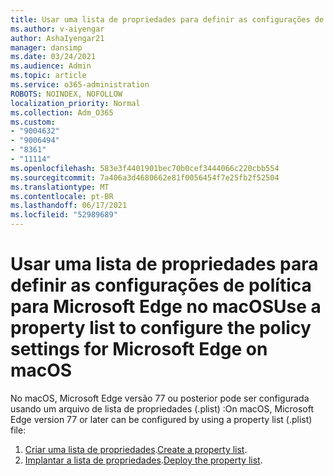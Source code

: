 ```yaml
---
title: Usar uma lista de propriedades para definir as configurações de política para Microsoft Edge no macOS
ms.author: v-aiyengar
author: AshaIyengar21
manager: dansimp
ms.date: 03/24/2021
ms.audience: Admin
ms.topic: article
ms.service: o365-administration
ROBOTS: NOINDEX, NOFOLLOW
localization_priority: Normal
ms.collection: Adm_O365
ms.custom:
- "9004632"
- "9006494"
- "8361"
- "11114"
ms.openlocfilehash: 583e3f4401901bec70b0cef3444066c220cbb554
ms.sourcegitcommit: 7a406a3d4680662e81f0056454f7e25fb2f52504
ms.translationtype: MT
ms.contentlocale: pt-BR
ms.lasthandoff: 06/17/2021
ms.locfileid: "52989689"
---
```

# <a name="use-a-property-list-to-configure-the-policy-settings-for-microsoft-edge-on-macos"></a><span data-ttu-id="5f1b0-102">Usar uma lista de propriedades para definir as configurações de política para Microsoft Edge no macOS</span><span class="sxs-lookup"><span data-stu-id="5f1b0-102">Use a property list to configure the policy settings for Microsoft Edge on macOS</span></span>

<span data-ttu-id="5f1b0-103">No macOS, Microsoft Edge versão 77 ou posterior pode ser configurada usando um arquivo de lista de propriedades (.plist) :</span><span class="sxs-lookup"><span data-stu-id="5f1b0-103">On macOS, Microsoft Edge version 77 or later can be configured by using a property list (.plist) file:</span></span>

1. <span data-ttu-id="5f1b0-104">[Criar uma lista de propriedades](https://go.microsoft.com/fwlink/?linkid=2134726).</span><span class="sxs-lookup"><span data-stu-id="5f1b0-104">[Create a property list](https://go.microsoft.com/fwlink/?linkid=2134726).</span></span>
1. <span data-ttu-id="5f1b0-105">[Implantar a lista de propriedades](https://go.microsoft.com/fwlink/?linkid=2134727).</span><span class="sxs-lookup"><span data-stu-id="5f1b0-105">[Deploy the property list](https://go.microsoft.com/fwlink/?linkid=2134727).</span></span>
